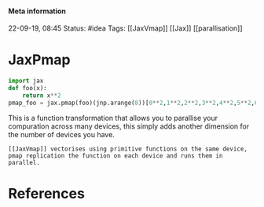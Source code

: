 #### Meta information
22-09-19, 08:45
Status: #idea
Tags: [[JaxVmap]] [[Jax]]  [[parallisation]]





# JaxPmap
```python
import jax
def foo(x):
	return x**2 
pmap_foo = jax.pmap(foo)(jnp.arange(8))[0**2,1**2,2**2,3**2,4**2,5**2,6**2,7**2]
```
This is a function transformation that allows you to parallise your compuration across many devices, this simply adds another dimension for the number of devices you have.

```ad-important
[[JaxVmap]] vectorises using primitive functions on the same device, pmap replication the function on each device and runs them in parallel.
```






# References
